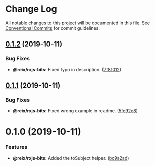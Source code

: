 # Change Log

All notable changes to this project will be documented in this file.
See [Conventional Commits](https://conventionalcommits.org) for commit guidelines.

## [0.1.2](https://github.com/Mateiadrielrafael/reix/compare/@reix/rxjs-bits@0.1.1...@reix/rxjs-bits@0.1.2) (2019-10-11)


### Bug Fixes

* **@reix/rxjs-bits:** Fixed typo in description. ([7f81012](https://github.com/Mateiadrielrafael/reix/commit/7f81012))





## [0.1.1](https://github.com/Mateiadrielrafael/reix/compare/@reix/rxjs-bits@0.1.0...@reix/rxjs-bits@0.1.1) (2019-10-11)


### Bug Fixes

* **@reix/rxjs-bits:** Fixed wrong example in readme. ([5fe92e8](https://github.com/Mateiadrielrafael/reix/commit/5fe92e8))





# 0.1.0 (2019-10-11)


### Features

* **@reix/rxjs-bits:** Added the toSubject helper. ([bc9a2ad](https://github.com/Mateiadrielrafael/reix/commit/bc9a2ad))
